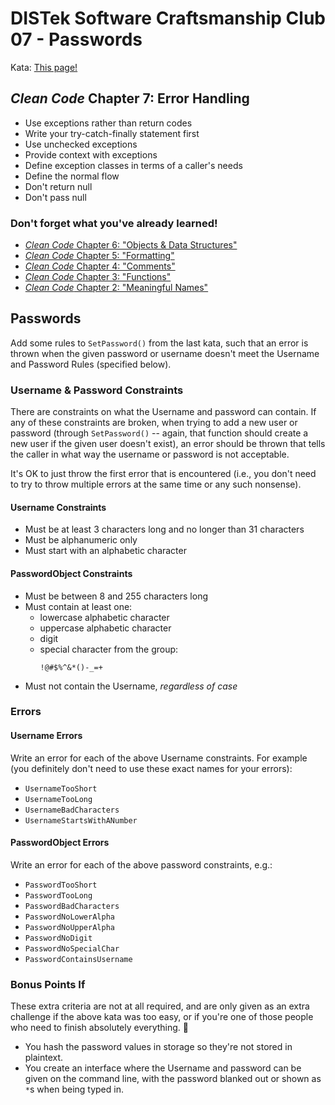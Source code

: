DISTek Software Craftsmanship Club 07 - Passwords
=================================================

Kata: [This page!](ch7-password-entry.md)


_Clean Code_ Chapter 7: Error Handling
--------------------------------------
* Use exceptions rather than return codes
* Write your try-catch-finally statement first
* Use unchecked exceptions
* Provide context with exceptions
* Define exception classes in terms of a caller's needs
* Define the normal flow
* Don't return null
* Don't pass null


### Don't forget what you've already learned!

* [_Clean Code_ Chapter 6: "Objects & Data Structures"](ch6-passworddb.md)
* [_Clean Code_ Chapter 5: "Formatting"](ch5-rover-refactor.md)
* [_Clean Code_ Chapter 4: "Comments"](ch4-rover-obstacles.md)
* [_Clean Code_ Chapter 3: "Functions"](ch3-rover.md)
* [_Clean Code_ Chapter 2: "Meaningful Names"](ch2-fizzbuzz.md)


Passwords
---------

Add some rules to `SetPassword()` from the last kata, such that an error is thrown when the given password or username doesn't meet the Username and Password Rules (specified below).


### Username & Password Constraints

There are constraints on what the Username and password can contain. If any of these constraints are broken, when trying to add a new user or password (through `SetPassword()` -- again, that function should create a new user if the given user doesn't exist), an error should be thrown that tells the caller in what way the username or password is not acceptable.

It's OK to just throw the first error that is encountered (i.e., you don't need to try to throw multiple errors at the same time or any such nonsense).


#### Username Constraints

* Must be at least 3 characters long and no longer than 31 characters
* Must be alphanumeric only
* Must start with an alphabetic character


#### PasswordObject Constraints

* Must be between 8 and 255 characters long
* Must contain at least one:
  * lowercase alphabetic character
  * uppercase alphabetic character
  * digit
  * special character from the group:
    ```
    !@#$%^&*()-_=+
    ```
* Must not contain the Username, _regardless of case_


### Errors

#### Username Errors

Write an error for each of the above Username constraints. For example (you definitely don't need to use these exact
names for your errors):

* `UsernameTooShort`
* `UsernameTooLong`
* `UsernameBadCharacters`
* `UsernameStartsWithANumber`


#### PasswordObject Errors

Write an error for each of the above password constraints, e.g.:

* `PasswordTooShort`
* `PasswordTooLong`
* `PasswordBadCharacters`
* `PasswordNoLowerAlpha`
* `PasswordNoUpperAlpha`
* `PasswordNoDigit`
* `PasswordNoSpecialChar`
* `PasswordContainsUsername`


### Bonus Points If

These extra criteria are not at all required, and are only given as an extra challenge if the above kata was too easy,
or if you're one of those people who need to finish absolutely everything. 🤪

* You hash the password values in storage so they're not stored in plaintext.
* You create an interface where the Username and password can be given on the command line, with the password blanked 
  out or shown as `*`s when being typed in.
